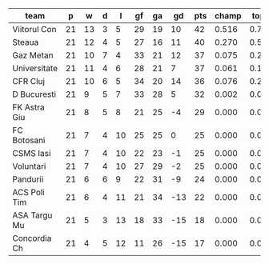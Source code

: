 |     team     | p  | w  | d | l  | gf | ga | gd  | pts | champ | top2  | top3  | top4  |  5-7  | bot4  | bot3  | bot2  |
|--------------|----|----|---|----|----|----|-----|-----|-------|-------|-------|-------|-------|-------|-------|-------|
| Viitorul Con | 21 | 13 | 3 |  5 | 29 | 19 |  10 |  42 | 0.516 | 0.791 | 0.922 | 0.979 | 0.022 | 0.000 | 0.000 | 0.000|
| Steaua       | 21 | 12 | 4 |  5 | 27 | 16 |  11 |  40 | 0.270 | 0.566 | 0.775 | 0.906 | 0.094 | 0.000 | 0.000 | 0.000|
| Gaz Metan    | 21 | 10 | 7 |  4 | 33 | 21 |  12 |  37 | 0.075 | 0.230 | 0.443 | 0.672 | 0.328 | 0.000 | 0.000 | 0.000|
| Universitate | 21 | 11 | 4 |  6 | 28 | 21 |   7 |  37 | 0.061 | 0.184 | 0.384 | 0.629 | 0.370 | 0.000 | 0.000 | 0.000|
| CFR Cluj     | 21 | 10 | 6 |  5 | 34 | 20 |  14 |  36 | 0.076 | 0.218 | 0.431 | 0.675 | 0.325 | 0.000 | 0.000 | 0.000|
| D Bucuresti  | 21 |  9 | 5 |  7 | 33 | 28 |   5 |  32 | 0.002 | 0.012 | 0.046 | 0.134 | 0.816 | 0.000 | 0.000 | 0.000|
| FK Astra Giu | 21 |  8 | 5 |  8 | 21 | 25 |  -4 |  29 | 0.000 | 0.000 | 0.001 | 0.006 | 0.658 | 0.014 | 0.002 | 0.000|
| FC Botosani  | 21 |  7 | 4 | 10 | 25 | 25 |   0 |  25 | 0.000 | 0.000 | 0.000 | 0.000 | 0.172 | 0.177 | 0.061 | 0.007|
| CSMS Iasi    | 21 |  7 | 4 | 10 | 22 | 23 |  -1 |  25 | 0.000 | 0.000 | 0.000 | 0.000 | 0.098 | 0.281 | 0.117 | 0.010|
| Voluntari    | 21 |  7 | 4 | 10 | 27 | 29 |  -2 |  25 | 0.000 | 0.000 | 0.000 | 0.000 | 0.072 | 0.302 | 0.117 | 0.015|
| Pandurii     | 21 |  6 | 6 |  9 | 22 | 31 |  -9 |  24 | 0.000 | 0.000 | 0.000 | 0.000 | 0.040 | 0.481 | 0.220 | 0.035|
| ACS Poli Tim | 21 |  6 | 4 | 11 | 21 | 34 | -13 |  22 | 0.000 | 0.000 | 0.000 | 0.000 | 0.005 | 0.762 | 0.546 | 0.171|
| ASA Targu Mu | 21 |  5 | 3 | 13 | 18 | 33 | -15 |  18 | 0.000 | 0.000 | 0.000 | 0.000 | 0.000 | 0.989 | 0.964 | 0.867|
| Concordia Ch | 21 |  4 | 5 | 12 | 11 | 26 | -15 |  17 | 0.000 | 0.000 | 0.000 | 0.000 | 0.000 | 0.992 | 0.972 | 0.895|
